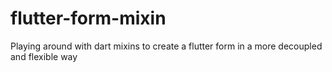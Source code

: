 # flutter-form-mixin
Playing around with dart mixins to create a flutter form in a more decoupled and flexible way
